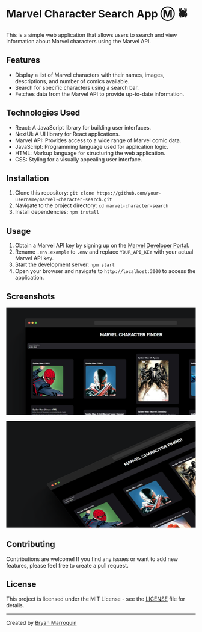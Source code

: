 # Marvel Character Search App Ⓜ 🕷

This is a simple web application that allows users to search and view information about Marvel characters using the Marvel API.

## Features

- Display a list of Marvel characters with their names, images, descriptions, and number of comics available.
- Search for specific characters using a search bar.
- Fetches data from the Marvel API to provide up-to-date information.

## Technologies Used

- React: A JavaScript library for building user interfaces.
- NextUI: A UI library for React applications.
- Marvel API: Provides access to a wide range of Marvel comic data.
- JavaScript: Programming language used for application logic.
- HTML: Markup language for structuring the web application.
- CSS: Styling for a visually appealing user interface.

## Installation

1. Clone this repository: `git clone https://github.com/your-username/marvel-character-search.git`
2. Navigate to the project directory: `cd marvel-character-search`
3. Install dependencies: `npm install`

## Usage

1. Obtain a Marvel API key by signing up on the [Marvel Developer Portal](https://developer.marvel.com/).
2. Rename `.env.example` to `.env` and replace `YOUR_API_KEY` with your actual Marvel API key.
3. Start the development server: `npm start`
4. Open your browser and navigate to `http://localhost:3000` to access the application.

## Screenshots

![Screenshot 1](./img/132shots_so.png)


![Screenshot 2](./img/653shots_so.png)


## Contributing

Contributions are welcome! If you find any issues or want to add new features, please feel free to create a pull request.

## License

This project is licensed under the MIT License - see the [LICENSE](LICENSE) file for details.

---

Created by [Bryan Marroquin](https://github.com/bry4nma)
